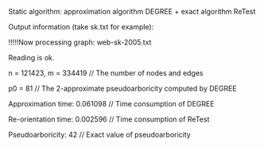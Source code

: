 Static algorithm: approximation algorithm DEGREE + exact algorithm ReTest

Output information (take sk.txt for example):

!!!!!Now processing graph: web-sk-2005.txt

Reading is ok.

n = 121423, m = 334419       // The number of nodes and edges

p0 = 81       // The 2-approximate pseudoarboricity computed by DEGREE

Approximation time: 0.061098       // Time consumption of DEGREE

Re-orientation time: 0.002596       // Time consumption of ReTest

Pseudoarboricity: 42       // Exact value of pseudoarboricity
